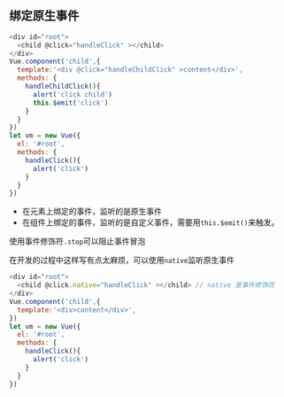 ## 绑定原生事件

```js
<div id="root">
  <child @click="handleClick" ></child>
</div>
Vue.component('child',{
  template:'<div @click="handleChildClick" >content</div>',
  methods: {
    handleChildClick(){
      alert('click child')
      this.$emit('click')
    }
  }
})
let vm = new Vue({
  el: '#root',
  methods: {
    handleClick(){
      alert('click')
    }
  }
})
```

- 在元素上绑定的事件，监听的是原生事件
- 在组件上绑定的事件，监听的是自定义事件，需要用`this.$emit()`来触发。

使用事件修饰符`.stop`可以阻止事件冒泡

在开发的过程中这样写有点太麻烦，可以使用`native`监听原生事件

```js
<div id="root">
  <child @click.native="handleClick" ></child> // native 是事件修饰符
</div>
Vue.component('child',{
  template:'<div>content</div>',
})
let vm = new Vue({
  el: '#root',
  methods: {
    handleClick(){
      alert('click')
    }
  }
})
```
